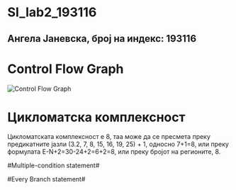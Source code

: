 # SI_lab2_193116
## Ангела Јаневска, број на индекс: 193116 ##

# Control Flow Graph #
![Control Flow Graph](https://user-images.githubusercontent.com/80795984/119896511-6697c780-bf3f-11eb-983e-81958c3fa15f.jpg)

# Цикломатска комплексност #
Цикломатската комплексност е 8, таа може да се пресмета преку предикатните јазли (3.2, 7, 8, 15, 16, 19, 25) + 1, односно 7+1=8, или преку формулата E-N+2=30-24+2=6+2=8, или преку бројот на регионите, 8.

#Multiple-condition statement#

#Every Branch statement#


